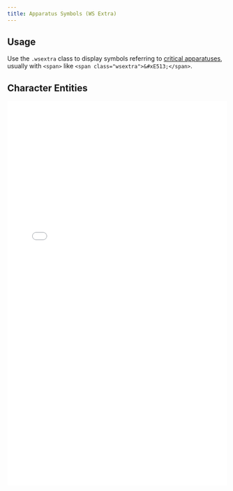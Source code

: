 ```yaml
---
title: Apparatus Symbols (WS Extra)
---
```


## Usage

Use the `.wsextra` class to display symbols referring to [critical apparatuses](https://www.logos.com/products/info/apparatuses), usually with `<span>` like `<span class="wsextra">&#xE513;</span>`.

## Character Entities

<iframe height='882' scrolling='no' title='WS Extra' src='//codepen.io/bhdirect/embed/62540d1d673b0f6f979324fb10a3f1b7/?height=882&theme-id=28865&default-tab=result&embed-version=2' frameborder='no' allowtransparency='true' allowfullscreen='true' style='width: 100%;'>See the Pen <a href='http://codepen.io/bhdirect/pen/62540d1d673b0f6f979324fb10a3f1b7/'>WS Extra</a> by BH Direct (<a href='http://codepen.io/bhdirect'>@bhdirect</a>) on <a href='http://codepen.io'>CodePen</a>.
</iframe>
